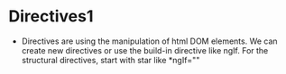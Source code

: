 # Directives1

- Directives are using the manipulation of html DOM elements. We can create new directives or use the build-in directive like ngIf. For the structural directives, start with star like *ngIf="<expression-of-ts>"